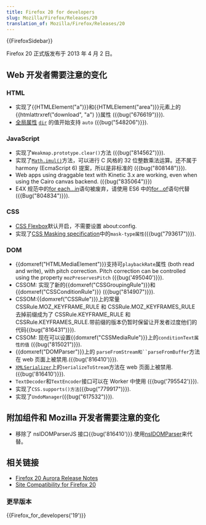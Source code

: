 ```yaml
---
title: Firefox 20 for developers
slug: Mozilla/Firefox/Releases/20
translation_of: Mozilla/Firefox/Releases/20
---
```

{{FirefoxSidebar}}

Firefox 20 正式版发布于 2013 年 4 月 2 日。

## Web 开发者需要注意的变化

### HTML

- 实现了{{HTMLElement("a")}}和{{HTMLElement("area")}}元素上的{{htmlattrxref("download", "a") }}属性 ({{bug("676619")}}).
- [全局属性](/zh-CN/docs/HTML/Global_attributes) [`dir`](/zh-CN/docs/HTML/Global_attributes#attr-dir) 的值开始支持 `auto` ({{bug("548206")}}).

### JavaScript

- 实现了`Weakmap.prototype.clear()`方法 ({{bug("814562")}}).
- 实现了[`Math.imul()`](/zh-CN/docs/JavaScript/Reference/Global_Objects/Math/imul)方法，可以进行 C 风格的 32 位整数乘法运算。还不属于 harmony (EcmaScript 6) 提案，所以是非标准的 ({{bug("808148")}}).
- Web apps using draggable text with Kinetic 3.x are working, even when using the Cairo canvas backend. ({{bug("835064")}})
- E4X 规范中的[for each...in](/zh-CN/docs/JavaScript/Reference/Statements/for_each...in)语句被废弃，请使用 ES6 中的[for...of](/zh-CN/docs/JavaScript/Reference/Statements/for...of)语句代替 ({{Bug("804834")}}).

### CSS

- [CSS Flexbox](/zh-CN/docs/CSS/Using_CSS_flexible_boxes)默认开启，不需要设置 about:config.
- 实现了[CSS Masking specification](https://dvcs.w3.org/hg/FXTF/raw-file/tip/masking/index.html)中的`mask-type属性`({{bug("793617")}}).

### DOM

- {{domxref("HTMLMediaElement")}}支持可`playbackRate`属性 (both read and write), with pitch correction. Pitch correction can be controlled using the property `mozPreservesPitch` ({{bug('495040')}}).
- CSSOM: 实现了新的{{domxref("CSSGroupingRule")}}和{{domxref("CSSConditionRule")}} ({{bug("814907")}}).
- CSSOM:{{domxref("CSSRule")}}上的常量 CSSRule.MOZ_KEYFRAME_RULE 和 CSSRule.MOZ_KEYFRAMES_RULE 去掉前缀成为了 CSSRule.KEYFRAME_RULE 和 CSSRule.KEYFRAMES_RULE.带前缀的版本仍暂时保留让开发者过度他们的代码{{bug("816431")}}).
- CSSOM: 现在可以设置{{domxref("CSSMediaRule")}}上的`conditionText属性的值` ({{bug("815021")}}).
- {{domxref("DOMParser")}}上的 ` parseFromStream和``parseFromBuffer `方法在 web 页面上被禁用.({{bug('816410')}}).
- [`XMLSerializer`](/zh-CN/docs/XMLSerializer)上的`serializeToStream`方法在 web 页面上被禁用.({{bug('816410')}}).
- `TextDecoder`和`TextEncoder`接口可以在 Worker 中使用 ({{bug('795542')}}).
- 实现了`CSS.supports()方法`({{bug("779917")}}).
- 实现了`UndoManager`({{bug("617532")}}).

## 附加组件和 Mozilla 开发者需要注意的变化

- 移除了 nsIDOMParserJS 接口{{bug('816410')}}.使用[nsIDOMParser](/zh-CN/docs/nsIDOMParser)来代替。

## 相关链接

- [Firefox 20 Aurora Release Notes](http://www.mozilla.org/zh-CN/firefox/20.0a1/nightlynotes/)
- [Site Compatibility for Firefox 20](/zh-CN/docs/Site_Compatibility_for_Firefox_20)

### 更早版本

{{Firefox_for_developers('19')}}
